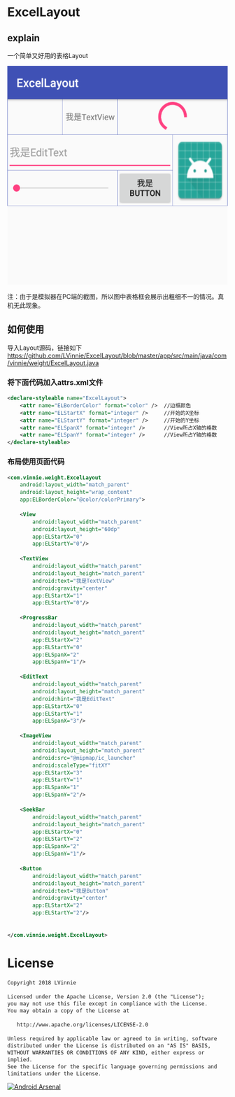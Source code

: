 ExcelLayout
=========

## explain
一个简单又好用的表格Layout

<img src='image/1.jpg' height='500px'/>

注：由于是模拟器在PC端的截图，所以图中表格框会展示出粗细不一的情况。真机无此现象。

## 如何使用

导入Layout源码，链接如下
https://github.com/LVinnie/ExcelLayout/blob/master/app/src/main/java/com/vinnie/weight/ExcelLayout.java

### 将下面代码加入attrs.xml文件
```xml
<declare-styleable name="ExcelLayout">
    <attr name="ELBorderColor" format="color" />  //边框颜色
    <attr name="ELStartX" format="integer" />     //开始的X坐标
    <attr name="ELStartY" format="integer" />     //开始的Y坐标
    <attr name="ELSpanX" format="integer" />      //View所占X轴的格数
    <attr name="ELSpanY" format="integer" />      //View所占Y轴的格数
</declare-styleable>
```

### 布局使用页面代码
```xml
<com.vinnie.weight.ExcelLayout
    android:layout_width="match_parent"
    android:layout_height="wrap_content"
    app:ELBorderColor="@color/colorPrimary">

    <View
        android:layout_width="match_parent"
        android:layout_height="60dp"
        app:ELStartX="0"
        app:ELStartY="0"/>

    <TextView
        android:layout_width="match_parent"
        android:layout_height="match_parent"
        android:text="我是TextView"
        android:gravity="center"
        app:ELStartX="1"
        app:ELStartY="0"/>

    <ProgressBar
        android:layout_width="match_parent"
        android:layout_height="match_parent"
        app:ELStartX="2"
        app:ELStartY="0"
        app:ELSpanX="2"
        app:ELSpanY="1"/>

    <EditText
        android:layout_width="match_parent"
        android:layout_height="match_parent"
        android:hint="我是EditText"
        app:ELStartX="0"
        app:ELStartY="1"
        app:ELSpanX="3"/>

    <ImageView
        android:layout_width="match_parent"
        android:layout_height="match_parent"
        android:src="@mipmap/ic_launcher"
        android:scaleType="fitXY"
        app:ELStartX="3"
        app:ELStartY="1"
        app:ELSpanX="1"
        app:ELSpanY="2"/>

    <SeekBar
        android:layout_width="match_parent"
        android:layout_height="match_parent"
        app:ELStartX="0"
        app:ELStartY="2"
        app:ELSpanX="2"
        app:ELSpanY="1"/>

    <Button
        android:layout_width="match_parent"
        android:layout_height="match_parent"
        android:text="我是Button"
        android:gravity="center"
        app:ELStartX="2"
        app:ELStartY="2"/>


</com.vinnie.weight.ExcelLayout>
```

License
=======

    Copyright 2018 LVinnie

    Licensed under the Apache License, Version 2.0 (the "License");
    you may not use this file except in compliance with the License.
    You may obtain a copy of the License at

       http://www.apache.org/licenses/LICENSE-2.0

    Unless required by applicable law or agreed to in writing, software
    distributed under the License is distributed on an "AS IS" BASIS,
    WITHOUT WARRANTIES OR CONDITIONS OF ANY KIND, either express or implied.
    See the License for the specific language governing permissions and
    limitations under the License.


[![Android Arsenal](https://img.shields.io/badge/Android%20Arsenal-WheelView-brightgreen.svg?style=flat)](https://android-arsenal.com/details/1/1433)
